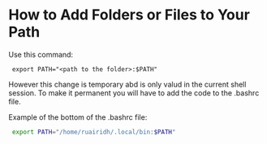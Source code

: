 # How to Add Folders or Files to Your Path

Use this command:
```shell
 export PATH="<path to the folder>:$PATH"
 ```
 However this change is temporary abd is only valud in the current shell session. To make it permanent you will have to add the code to the .bashrc file.
 
 Example of the bottom of the .bashrc file:
 ```bash
  export PATH="/home/ruairidh/.local/bin:$PATH"
 ```